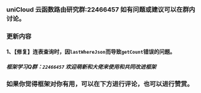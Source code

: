 ### uniCloud 云函数路由研究群:22466457 如有问题或建议可以在群内讨论。
###  更新内容
#### 1、【修复】连表查询时，因`lastWhereJson`而导致`getCount`错误的问题。

##### 框架学习Q群：`22466457` 欢迎萌新和大佬来使用和共同改进框架

### 如果你觉得框架对你有用，可以在下方进行评论，也可以进行赞赏。
